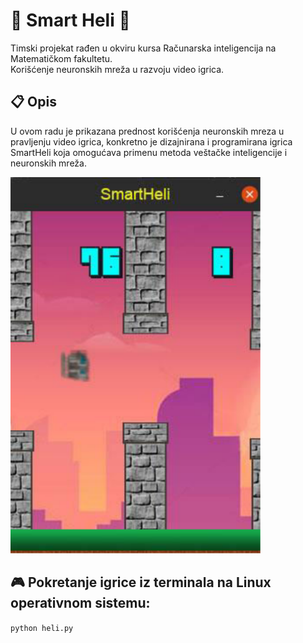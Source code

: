 # :helicopter: Smart Heli :helicopter:
Timski projekat rađen u okviru kursa Računarska inteligencija na Matematičkom fakultetu. </br>
Korišćenje neuronskih mreža u razvoju video igrica.


## :clipboard: Opis
U ovom radu je prikazana prednost korišćenja neuronskih mreza u
pravljenju video igrica, konkretno je dizajnirana i programirana igrica
SmartHeli koja omogućava primenu metoda veštačke inteligencije i
neuronskih mreža.


<img src = 'https://github.com/z0cky/Smart-Heli/blob/master/smart_heli.png' width = "400px" alt = "drawing"/>

## :video_game: Pokretanje igrice iz terminala na Linux operativnom sistemu: </br>
`python heli.py`

   
    
